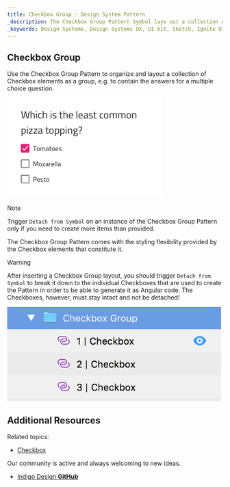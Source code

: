 ```yaml
---
title: Checkbox Group - Design System Pattern
_description: The Checkbox Group Pattern Symbol lays out a collection of Checkbox elements as a group.
_keywords: Design Systems, Design Systems UX, UI kit, Sketch, Ignite UI for Angular, Sketch to Angular, Sketch to Angular, Angular, Angular Design System, Export code from Sketch, Design Kits for Angular, Sketch HTML, Sketch to HTML, Sketch UI kits
---
```


## Checkbox Group

Use the Checkbox Group Pattern to organize and layout a collection of Checkbox elements as a group, e.g. to contain the answers for a multiple choice question.

<img src="../images/checkbox-group_demo.png" srcset="../images/checkbox-group_demo@2x.png 2x" />

> [!Note]
> Trigger `Detach from Symbol` on an instance of the Checkbox Group Pattern only if you need to create more items than provided.

The Checkbox Group Pattern comes with the styling flexibility provided by the Checkbox elements that constitute it.

> [!WARNING]
> After inserting a Checkbox Group layout, you should trigger `Detach from Symbol` to break it down to the individual Checkboxes that are used to create the Pattern in order to be able to generate it as Angular code. The Checkboxes, however, must stay intact and not be detached!

<img src="../images/checkbox_group_detach.png" />

## Additional Resources

Related topics:

- [Checkbox](checkbox.md)
  <div class="divider--half"></div>

Our community is active and always welcoming to new ideas.

- [Indigo Design **GitHub**](https://github.com/IgniteUI/design-system-docfx)
